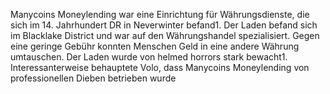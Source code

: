 Manycoins Moneylending war eine Einrichtung für Währungsdienste, die sich im 14. Jahrhundert DR in Neverwinter befand1. Der Laden befand sich im Blacklake District und war auf den Währungshandel spezialisiert. Gegen eine geringe Gebühr konnten Menschen Geld in eine andere Währung umtauschen. Der Laden wurde von helmed horrors stark bewacht1. Interessanterweise behauptete Volo, dass Manycoins Moneylending von professionellen Dieben betrieben wurde